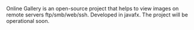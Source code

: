 Online Gallery is an open-source project that helps to view images on remote servers ftp/smb/web/ssh. Developed in javafx. The project will be operational soon.
